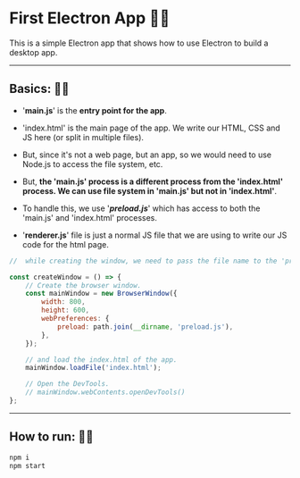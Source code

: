 # First Electron App 🧑‍💻

This is a simple Electron app that shows how to use Electron to build a desktop app.

---

## Basics: 🧑‍🎓

- '**main.js**' is the **entry point for the app**.
- 'index.html' is the main page of the app. We write our HTML, CSS and JS here (or split in multiple files).

- But, since it's not a web page, but an app, so we would need to use Node.js to access the file system, etc.
- But, **the 'main.js' process is a different process from the 'index.html' process. We can use file system in 'main.js' but not in 'index.html'**.
- To handle this, we use '***preload.js***' which has access to both the 'main.js' and 'index.html' processes.

- '**renderer.js**' file is just a normal JS file that we are using to write our JS code for the html page.

```js
//  while creating the window, we need to pass the file name to the 'preload' property of the 'webPreferences' object.

const createWindow = () => {
	// Create the browser window.
	const mainWindow = new BrowserWindow({
		width: 800,
		height: 600,
		webPreferences: {
			preload: path.join(__dirname, 'preload.js'),
		},
	});

	// and load the index.html of the app.
	mainWindow.loadFile('index.html');

	// Open the DevTools.
	// mainWindow.webContents.openDevTools()
};
```

---

## How to run: 🏃‍♂️

```js
npm i
npm start
```
